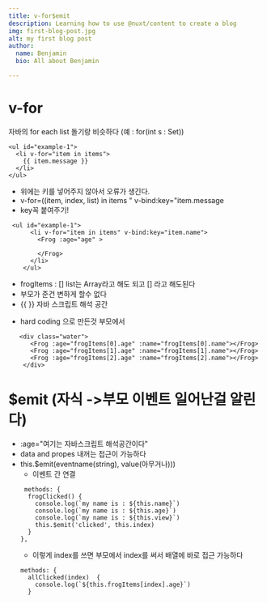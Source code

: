 ```yaml
---
title: v-for$emit
description: Learning how to use @nuxt/content to create a blog
img: first-blog-post.jpg
alt: my first blog post
author:
  name: Benjamin
  bio: All about Benjamin

---
```



# v-for
자바의 for each list 돌기랑 비슷하다 (예 : for(int s : Set))
```
<ul id="example-1">
  <li v-for="item in items">
    {{ item.message }}
  </li>
</ul>
```
- 위에는 키를 넣어주지 않아서 오류가 생긴다.
- v-for=((item, index, list) in items " v-bind:key="item.message 
- key꼭 붙여주기!
```
 <ul id="example-1">
      <li v-for="item in items" v-bind:key="item.name">
        <Frog :age="age" >

        </Frog>
      </li>
    </ul>
```

- frogItems : [] list는 Array라고 해도 되고 [] 라고 해도된다
- 부모가 준건 변하게 할수 없다
- {{ }} 자바 스크립트 해석 공간


<Frog :age="age" :frogItems="frogItems" ></Frog>
- hard coding 으로 만든것 부모에서
```
   <div class="water">
      <Frog :age="frogItems[0].age" :name="frogItems[0].name"></Frog>
      <Frog :age="frogItems[1].age" :name="frogItems[1].name"></Frog>
      <Frog :age="frogItems[2].age" :name="frogItems[2].name"></Frog>
    </div>
```
# $emit (자식 ->부모 이벤트 일어난걸 알린다)
- :age="여기는 자바스크립트 해석공간이다"
- data and propes 내꺼는 접근이 가능하다
- this.$emit(eventname(string), value(아무거나))) 
    - 이벤트 간 연결
  ```
   methods: {
    frogClicked() {
      console.log(`my name is : ${this.name}`)
      console.log(`my name is : ${this.age}`)
      console.log(`my name is : ${this.view}`)
      this.$emit('clicked', this.index)
    }
  },
  ```
  - 이렇게 index를 쓰면 부모에서 index를 써서 배열에 바로 접근 가능하다
  ```
  methods: {
    allClicked(index)  {
      console.log(`${this.frogItems[index].age}`)
    }
  ```
